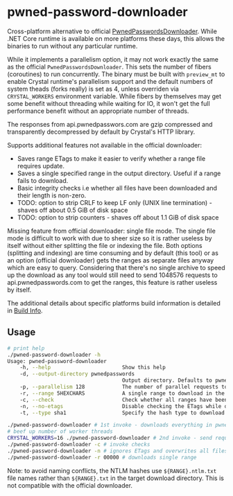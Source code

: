 # pwned-password-downloader

Cross-platform alternative to official [PwnedPasswordsDownloader](https://github.com/HaveIBeenPwned/PwnedPasswordsDownloader). While .NET Core runtime is available on more platforms these days, this allows the binaries to run without any particular runtime.

While it implements a parallelism option, it may not work exactly the same as the official `PwnedPasswordsDownloader`. This sets the number of fibers (coroutines) to run concurrently. The binary must be built with `preview_mt` to enable Crystal runtime's parallelism support and the default numbers of system theads (forks really) is set as 4, unless overriden via `CRYSTAL_WORKERS` environment variable. While fibers by themselves may get some benefit without threading while waiting for IO, it won't get the full performance benefit without an appropriate number of threads.

The responses from api.pwnedpasswors.com are gzip compressed and transparently decompressed by default by Crystal's HTTP library.

Supports additional features not available in the official downloader:

 * Saves range ETags to make it easier to verify whether a range file requires update.
 * Saves a single specified range in the output directory. Useful if a range fails to download.
 * Basic integrity checks i.e whether all files have been downloaded and their length is non-zero.
 * TODO: option to strip CRLF to keep LF only (UNIX line termination) - shaves off about 0.5 GiB of disk space
 * TODO: option to strip counters - shaves off about 1.1 GiB of disk space

Missing feature from official downloader: single file mode. The single file mode is difficult to work with due to sheer size so it is rather useless by itself without either splitting the file or indexing the file. Both options (splitting and indexing) are time consuming and by default (this tool) or as an option (official downloader) gets the ranges as separate files anyway which are easy to query. Considering that there's no single archive to speed up the download as any tool would still need to send 1048576 requests to api.pwnedpasswords.com to get the ranges, this feature is rather useless by itself.

The additional details about specific platforms build information is detailed in [Build Info](docs/BUILD_INFO.md).

## Usage

```bash
# print help
./pwned-password-downloader -h
Usage: pwned-password-downloader
    -h, --help                       Show this help
    -d, --output-directory pwnedpasswords
                                     Output directory. Defaults to pwnedpasswords
    -p, --parallelism 128            The number of parallel requests to make to Have I Been Pwned to download the hash ranges. Defaults to eight times the number of processors on the machine (128).
    -r, --range 5HEXCHARS            A single range to download in the output directory pwnedpasswords. Useful to recover when some ranges may fail the request.
    -c, --check                      Check whether all ranges have been downloaded and whether their file size is > 0
    -n, --no-etags                   Disable checking the ETags while downloading the ranges. Effectively, downloads everything from scratch. Does not update ETag list/save ETag file.
    -t, --type sha1                  Specify the hash type to download. One of: sha1, ntlm

./pwned-password-downloader # 1st invoke - downloads everything in pwnedpasswords
# beef up number of worker threads
CRYSTAL_WORKERS=16 ./pwned-password-downloader # 2nd invoke - send requests with ETag values and updates changed ranges
./pwned-password-downloader -c # invoke checks
./pwned-password-downloader -n # ignores ETags and overwrites all files if found
./pwned-password-downloader -r 00000 # downloads single range
```

Note: to avoid naming conflicts, the NTLM hashes use `${RANGE}.ntlm.txt` file names rather than `${RANGE}.txt` in the target download directory. This is not compatible with the official downloader.
